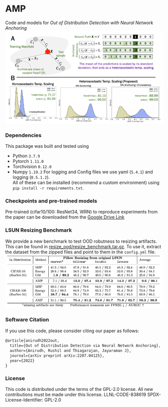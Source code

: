 # AMP
Code and models for _Out of Distribution Detection with Neural Network Anchoring_
<img src=figs/teaser.png width="800">

### Dependencies
This package was built and tested using
* Python `3.7.9`
* Pytorch `1.11.0`
* Torchvision `0.12.0`
* Numpy `1.19.2`
For logging and Config files we use yaml (`5.4.1`) and logging (`0.5.1.2`).  
All of these can be installed (recommend a custom environment) using `pip install -r requirements.txt`.


### Checkpoints and pre-trained models
Pre-trained (cifar10/100: ResNet34, WRN) to reproduce experiments from the paper can be downloaded from the [Google Drive Link](https://drive.google.com/drive/folders/1Pdh693qjUsF_BUtfIQtKpV-QNVyVEA_H)

### LSUN Resizing Benchmark
We provide a new benchmark to test OOD robutness to resizing artifacts. This can be found in  [resize_ood/resize_benchmark.tar.gz](https://github.com/rushilanirudh/AMP_/tree/main/resize_ood). To use it, extract the dataset from the zipped files and point to them in the `config.yml` file.
<img src=figs/table7.png width="750">


### Software Citation
If you use this code, please consider citing our paper as follows:
```
@article{anirudh2022out,
  title={Out of Distribution Detection via Neural Network Anchoring},
  author={Anirudh, Rushil and Thiagarajan, Jayaraman J},
  journal={arXiv preprint arXiv:2207.04125},
  year={2022}
}

```
### License
This code is distributed under the terms of the GPL-2.0 license. All new contributions must be made under this license.
LLNL-CODE-838619
SPDX-License-Identifier: GPL-2.0

